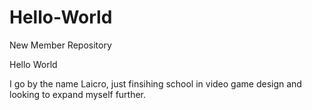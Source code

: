 # Hello-World
New Member Repository

Hello World

I go by the name Laicro, 
just finsihing school in video game design and looking to expand myself further. 
